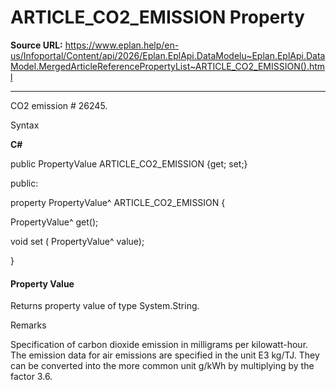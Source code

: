 # ARTICLE_CO2_EMISSION Property

**Source URL:** https://www.eplan.help/en-us/Infoportal/Content/api/2026/Eplan.EplApi.DataModelu~Eplan.EplApi.DataModel.MergedArticleReferencePropertyList~ARTICLE_CO2_EMISSION().html

---

CO2 emission # 26245.

Syntax

**C#**



public PropertyValue ARTICLE_CO2_EMISSION {get; set;}

public:

property PropertyValue^ ARTICLE_CO2_EMISSION {

   PropertyValue^ get();

   void set (    PropertyValue^ value);

}


#### Property Value

Returns property value of type System.String.

Remarks

Specification of carbon dioxide emission in milligrams per kilowatt-hour. The emission data for air emissions are specified in the unit E3 kg/TJ. They can be converted into the more common unit g/kWh by multiplying by the factor 3.6.
